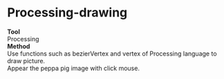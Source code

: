 # Processing-drawing
<strong>Tool</strong><br>
Processing<br>
<strong>Method</strong><br>
Use functions such as bezierVertex and vertex of Processing language to draw picture.<br>
Appear the peppa pig image with click mouse.
